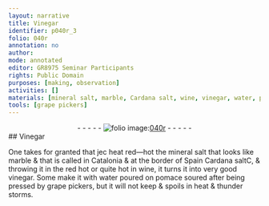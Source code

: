 ```yaml
---
layout: narrative
title: Vinegar
identifier: p040r_3
folio: 040r
annotation: no
author:
mode: annotated
editor: GR8975 Seminar Participants
rights: Public Domain
purposes: [making, observation]
activities: []
materials: [mineral salt, marble, Cardana salt, wine, vinegar, water, pomace]
tools: [grape pickers]
---
```


 <div class="folio" align="center">- - - - - <a href="hhttp://gallica.bnf.fr/ark:/12148/btv1b10500001g/f85.image" target="_blank"><img src="https://cu-mkp.github.io/GR8975-edition/assets/photo-icon.png" alt="folio image: " style="display:inline-block; margin-bottom:-3px;"/>040r</a> - - - - - </div>   
## Vinegar

 
One takes for granted that jec heat red—hot the <span class="material">mineral salt</span> that looks like <span class="material">marble</span> & that is called in <span class="place">Catalonia</span> & at the border of <span class="place">Spain</span> <span class="material">Cardana salt</span>C, & throwing it in the red hot or quite hot in <span class="material">wine</span>, it turns it into very good <span class="material">vinegar</span>. Some make it with <span class="material">water</span> poured on <span class="material">pomace</span> soured after being pressed by <span class="tool">grape pickers</span>, but it will not keep & spoils in heat & thunder storms.
 